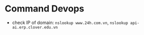 # Command Devops
+ check IP of domain: `nslookup www.24h.com.vn`, `nslookup api-ai.erp.clover.edu.vn`